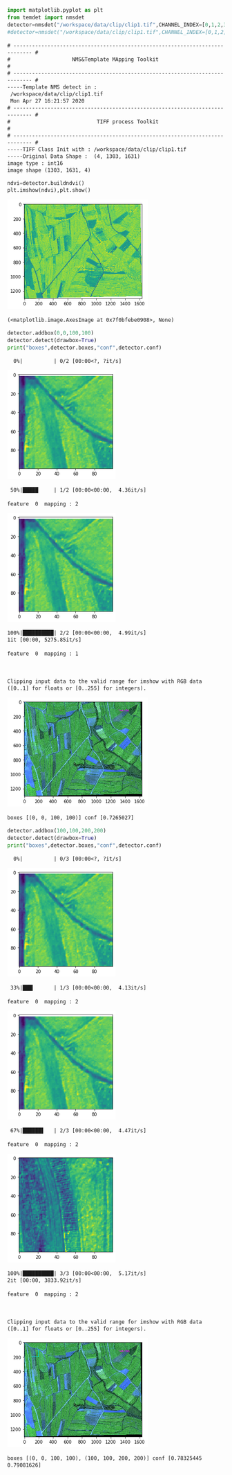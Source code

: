 ```python
import matplotlib.pyplot as plt
from temdet import nmsdet
detector=nmsdet("/workspace/data/clip/clip1.tif",CHANNEL_INDEX=[0,1,2,3])#For NDVI
#detector=nmsdet("/workspace/data/clip/clip1.tif",CHANNEL_INDEX=[0,1,2])#For RGB

```

    # ---------------------------------------------------------------------------- #
    #                    NMS&Template MApping Toolkit                              #
    # ---------------------------------------------------------------------------- #
    -----Template NMS detect in : 
     /workspace/data/clip/clip1.tif 
     Mon Apr 27 16:21:57 2020
    # ---------------------------------------------------------------------------- #
    #                            TIFF process Toolkit                              #
    # ---------------------------------------------------------------------------- #
    -----TIFF Class Init with : /workspace/data/clip/clip1.tif
    -----Original Data Shape :  (4, 1303, 1631)
    image type : int16
    image shape (1303, 1631, 4)



```python
ndvi=detector.buildndvi()
plt.imshow(ndvi),plt.show()
```


![png](output_1_0.png)





    (<matplotlib.image.AxesImage at 0x7f0bfebe0908>, None)




```python
detector.addbox(0,0,100,100)
detector.detect(drawbox=True)
print("boxes",detector.boxes,"conf",detector.conf)
```

      0%|          | 0/2 [00:00<?, ?it/s]


![png](output_2_1.png)


     50%|█████     | 1/2 [00:00<00:00,  4.36it/s]

    feature  0  mapping : 2



![png](output_2_4.png)


    100%|██████████| 2/2 [00:00<00:00,  4.99it/s]
    1it [00:00, 5275.85it/s]

    feature  0  mapping : 1


    
    Clipping input data to the valid range for imshow with RGB data ([0..1] for floats or [0..255] for integers).



![png](output_2_8.png)


    boxes [(0, 0, 100, 100)] conf [0.7265027]



```python
detector.addbox(100,100,200,200)
detector.detect(drawbox=True)
print("boxes",detector.boxes,"conf",detector.conf)
```

      0%|          | 0/3 [00:00<?, ?it/s]


![png](output_3_1.png)


     33%|███▎      | 1/3 [00:00<00:00,  4.13it/s]

    feature  0  mapping : 2



![png](output_3_4.png)


     67%|██████▋   | 2/3 [00:00<00:00,  4.47it/s]

    feature  0  mapping : 2



![png](output_3_7.png)


    100%|██████████| 3/3 [00:00<00:00,  5.17it/s]
    2it [00:00, 3833.92it/s]

    feature  0  mapping : 2


    
    Clipping input data to the valid range for imshow with RGB data ([0..1] for floats or [0..255] for integers).



![png](output_3_11.png)


    boxes [(0, 0, 100, 100), (100, 100, 200, 200)] conf [0.78325445 0.79081626]



```python

```
